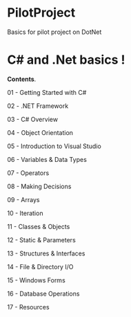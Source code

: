 # PilotProject

Basics for pilot project on DotNet

# C# and .Net basics !

 **Contents**.

01 - Getting Started with C#

02 - .NET Framework

03 - C# Overview

04 - Object Orientation

05 - Introduction to Visual Studio

06 - Variables & Data Types

07 - Operators

08 - Making Decisions

09 - Arrays

10 - Iteration

11 - Classes & Objects

12 - Static & Parameters

13 - Structures & Interfaces

14 - File & Directory I/O

15 - Windows Forms

16 - Database Operations

17 - Resources

